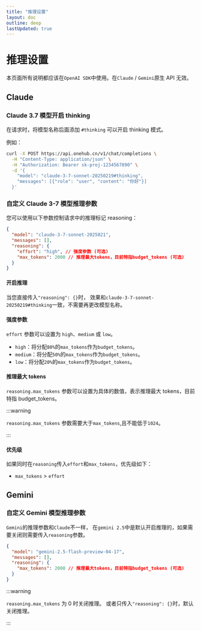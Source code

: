 ```yaml
---
title: "推理设置"
layout: doc
outline: deep
lastUpdated: true
---
```


# 推理设置

本页面所有说明都应该在`OpenAI SDK`中使用。在`Claude` / `Gemini`原生 API 无效。

## Claude

### Claude 3.7 模型开启 thinking

在请求时，将模型名称后面添加 `#thinking` 可以开启 thinking 模式。

例如：

```bash
curl -X POST https://api.onehub.cn/v1/chat/completions \
  -H "Content-Type: application/json" \
  -H "Authorization: Bearer sk-proj-1234567890" \
  -d '{
    "model": "claude-3-7-sonnet-20250219#thinking",
    "messages": [{"role": "user", "content": "你好"}]
  }'
```

### 自定义 Claude 3-7 模型推理参数

您可以使用以下参数控制请求中的推理标记 reasoning：

```json
{
  "model": "claude-3-7-sonnet-2025021",
  "messages": [],
  "reasoning": {
    "effort": "high", // 强度参数 (可选)
    "max_tokens": 2000 // 推理最大tokens，目前特指budget_tokens (可选)
  }
}
```

#### 开启推理

当您直接传入`"reasoning": {}`时， 效果和`claude-3-7-sonnet-20250219#thinking`一致，不需要再更改模型名称。

#### 强度参数

`effort` 参数可以设置为 `high`、`medium` 或 `low`。

- `high`：将分配`80%`的`max_tokens`作为`budget_tokens`。
- `medium`：将分配`50%`的`max_tokens`作为`budget_tokens`。
- `low`：将分配`20%`的`max_tokens`作为`budget_tokens`。

#### 推理最大 tokens

`reasoning.max_tokens` 参数可以设置为具体的数值，表示推理最大 tokens，目前特指 budget_tokens。

:::warning

`reasoning.max_tokens` 参数需要大于`max_tokens`,且不能低于`1024`。

:::

#### 优先级

如果同时在`reasoning`传入`effort`和`max_tokens`，优先级如下：

- `max_tokens` > `effort`

## Gemini

### 自定义 Gemini 模型推理参数

`Gemini`的推理参数和`Claude`不一样， 在`gemini 2.5`中是默认开启推理的，如果需要关闭则需要传入`reasoning`参数。

```json
{
  "model": "gemini-2.5-flash-preview-04-17",
  "messages": [],
  "reasoning": {
    "max_tokens": 2000 // 推理最大tokens，目前特指budget_tokens (可选)
  }
}
```

:::warning

`reasoning.max_tokens` 为 0 时关闭推理。
或者只传入`"reasoning": {}`时，默认关闭推理。

:::
